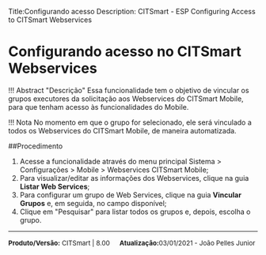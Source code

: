 ﻿Title:Configurando acesso 
Description: CITSmart - ESP Configuring Access to CITSmart Webservices

Configurando acesso no CITSmart Webservices
============================================================

!!! Abstract "Descrição"
    Essa funcionalidade tem o objetivo de vincular os grupos executores da solicitação aos Webservices do CITSmart Mobile, para que tenham acesso às funcionalidades do Mobile.

!!! Nota
    No momento em que o grupo for selecionado, ele será vinculado a todos os Webservices do CITSmart Mobile, de maneira automatizada.

##Procedimento

1.	Acesse a funcionalidade através do menu principal Sistema > Configurações > Mobile > Webservices CITSmart Mobile;  
2.	Para visualizar/editar as informações dos Webservices, clique na guia **Listar Web Services**;  
3.	Para configurar um grupo de Web Services, clique na guia **Vincular Grupos** e, em seguida, no campo disponível;  
4.	Clique em "Pesquisar" para listar todos os grupos e, depois, escolha o grupo.  


<hr>
<font  Size=2><b>Produto/Versão:</b> CITSmart | 8.00</font> &nbsp; &nbsp;
<font  Size=2><b>Atualização:</b>03/01/2021 - João Pelles Junior</font>
	

